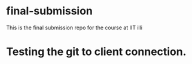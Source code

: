 # final-submission
This is the final submission repo for the course at IIT illi
# Testing the git to client connection.